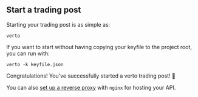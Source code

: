 ## Start a trading post

Starting your trading post is as simple as:

```shell script
verto
```

If you want to start without having copying your keyfile to the project root, you can run with:

```shell script
verto -k keyfile.json
```

Congratulations! You've successfully started a verto trading post! 🦔

You can also [set up a reverse proxy](./docs/PROXY.md) with `nginx` for hosting your API.
